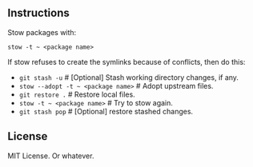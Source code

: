 ## Instructions

Stow packages with:

```shell
stow -t ~ <package name>
```

If stow refuses to create the symlinks because of conflicts, then do this:

- `git stash -u` # [Optional] Stash working directory changes, if any.
- `stow --adopt -t ~ <package name>` # Adopt upstream files.
- `git restore .` # Restore local files.
- `stow -t ~ <package name>` # Try to stow again.
- `git stash pop` # [Optional] restore stashed changes.

## License

MIT License. Or whatever.
